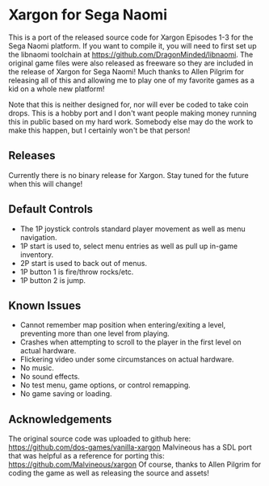 # Xargon for Sega Naomi

This is a port of the released source code for Xargon Episodes 1-3 for the Sega Naomi platform. If you want
to compile it, you will need to first set up the libnaomi toolchain at https://github.com/DragonMinded/libnaomi.
The original game files were also released as freeware so they are included in the release of Xargon for
Sega Naomi! Much thanks to Allen Pilgrim for releasing all of this and allowing me to play one of my favorite
games as a kid on a whole new platform!

Note that this is neither designed for, nor will ever be coded to take coin drops. This is a hobby port and
I don't want people making money running this in public based on my hard work. Somebody else may do the work
to make this happen, but I certainly won't be that person!

## Releases

Currently there is no binary release for Xargon. Stay tuned for the future when this will change!

## Default Controls

* The 1P joystick controls standard player movement as well as menu navigation.
* 1P start is used to, select menu entries as well as pull up in-game inventory.
* 2P start is used to back out of menus.
* 1P button 1 is fire/throw rocks/etc.
* 1P button 2 is jump.

## Known Issues

* Cannot remember map position when entering/exiting a level, preventing more than one level from playing.
* Crashes when attempting to scroll to the player in the first level on actual hardware.
* Flickering video under some circumstances on actual hardware.
* No music.
* No sound effects.
* No test menu, game options, or control remapping.
* No game saving or loading.

## Acknowledgements

The original source code was uploaded to github here: https://github.com/dos-games/vanilla-xargon
Malvineous has a SDL port that was helpful as a reference for porting this: https://github.com/Malvineous/xargon
Of course, thanks to Allen Pilgrim for coding the game as well as releasing the source and assets!
